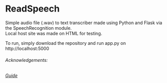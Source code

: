 # ReadSpeech

Simple audio file (.wav) to text transcriber made using Python and Flask via the SpeechRecognition module. <br/>
Local host site was made on HTML for testing.

To run, simply download the repository and run app.py on http://localhost:5000 

###### Acknowledgements:
###### [Guide](https://thecodex.me/)
